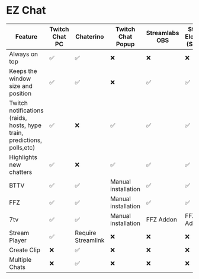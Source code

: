 # EZ Chat

| Feature  | Twitch Chat PC  |  Chaterino | Twitch Chat Popup   | Streamlabs OBS  |Stream Elements (SE.live)|
|---|---|---|---|---|---|
|Always on top|✅|✅|❌|❌|❌|✅|✅|✅|
|Keeps the window size and position |✅|✅|❌|✅|✅|
|Twitch notifications (raids, hosts, hype train, predictions, polls,etc) |✅|❌|✅|✅|✅|
|Highlights new chatters |✅|❌|✅|✅|✅|✅|
|BTTV |✅|✅|Manual installation|✅|✅|✅|✅|
|FFZ |✅|✅|Manual installation|✅|✅|✅|✅|
|7tv |✅|✅|Manual installation|FFZ Addon|FFZ Addon|
|Stream Player |✅| Require Streamlink |❌|❌|❌|
|Create Clip |❌| ✅ |❌|❌|❌|
|Multiple Chats |❌| ✅ |❌|❌|❌|